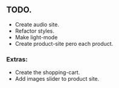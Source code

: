 ## TODO.
- Create audio site.
- Refactor styles.
- Make light-mode
- Create product-site pero each product.

### Extras:
- Create the shopping-cart.
- Add images slider to product site.